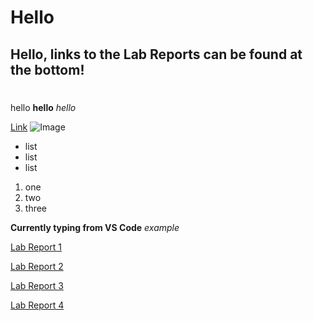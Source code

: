 # Hello #

## Hello, links to the Lab Reports can be found at the bottom! ##
# 
hello
**hello**
*hello*

[Link](https://www.google.com)
![Image](https://ucsdnews.ucsd.edu/news_uploads/Resized_Geisel_Library_08.31.jpg)

* list
* list
* list

1. one
2. two
3. three

**Currently typing from VS Code**
*example*

[Lab Report 1](https://rohunkulshrestha.github.io/cse15l-lab-reports/lab-report-1-week-2.html)

[Lab Report 2](https://rohunkulshrestha.github.io/cse15l-lab-reports/lab-report-2-week-4.html)

[Lab Report 3](https://rohunkulshrestha.github.io/cse15l-lab-reports/lab-report-3-week-6.html)

[Lab Report 4](https://rohunkulshrestha.github.io/cse15l-lab-reports/lab-report-4-week-8.html)